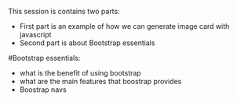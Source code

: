 This session is contains two parts:
- First part is an example of how we can generate image card with javascript
- Second part is about Bootstrap essentials

#Bootstrap essentials:
- what is the benefit of using bootstrap
- what are the main features that boostrap provides
- Boostrap navs
